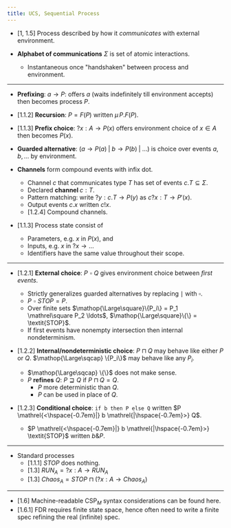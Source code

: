 ```yaml
---
title: UCS, Sequential Process
---
```


* [1, 1.5] Process described by how it *communicates* with external environment.

* **Alphabet of communications** $\Sigma$ is set of atomic interactions.
	* Instantaneous once "handshaken" between process and environment.

---

* **Prefixing**: $a \to P$: offers $a$ (waits indefinitely till environment
  accepts) then becomes process $P$.

* [1.1.2] **Recursion**: $P = F(P)$ written $\mu\,P.F(P)$.

* [1.1.3] **Prefix choice**: $?x:A \to P(x)$ offers environment choice of
  $x \in A$ then becomes $P(x)$.

* **Guarded alternative**: $(a \to P(a) \;|\; b \to P(b) \;|\; \ldots)$ is
  choice over events $a, b, \ldots$ by environment.

* **Channels** form compound events with infix dot.
	* Channel $c$ that communicates type $T$ has set of events
	  $c.T \subseteq \Sigma$.
	* Declared $\textbf{channel } c:T$.
	* Pattern matching: write $?y : c.T \to P(y)$ as $c?x:T \to P'(x)$.
	* Output events $c.x$ written $c!x$.
	* [1.2.4] Compound channels.

* [1.1.3] Process state consist of
	* Parameters, e.g. $x$ in $P(x)$, and
	* Inputs, e.g. $x$ in $?x \to \ldots$
	* Identifiers have the same value throughout their scope.

---

* [1.2.1] **External choice**: $P \mathrel\square Q$ gives environment choice
  between *first events*.
	* Strictly generalizes guarded alternatives by replacing $\mid$ with
	  $\mathrel\square$.
	* $P \mathrel\square \textit{STOP} = P$.
	* Over finite sets $\mathop{\Large\square}\{P_i\} = P_1 \mathrel\square P_2
	  \ldots$, $\mathop{\Large\square}\{\} = \textit{STOP}$.
	* If first events have nonempty intersection then internal nondeterminism.

* [1.2.2] **Internal/nondeterministic choice**: $P \sqcap Q$ may behave like
  either $P$ or $Q$. $\mathop{\Large\sqcap} \{P_i\}$ may behave like any $P_i$.
	* $\mathop{\Large\sqcap} \{\}$ does not make sense.
	* $P$ **refines** $Q$: $P \sqsupseteq Q$ if $P \sqcap Q = Q$.
		* $P$ more deterministic than $Q$.
		* $P$ can be used in place of $Q$.

* [1.2.3] **Conditional choice**: `if b then P else Q` written
  $P \mathrel{<\hspace{-0.7em}|} b \mathrel{|\hspace{-0.7em}>} Q$.
	* $P \mathrel{<\hspace{-0.7em}|} b \mathrel{|\hspace{-0.7em}>}
	  \textit{STOP}$ written $b\&P$.

---

* Standard processes
	* [1.1.1] $\textit{STOP}$ does nothing.
	* [1.3] $\textit{RUN}_A ={} ?x:A \to \textit{RUN}_A$
	* [1.3] $\textit{Chaos}_A = \textit{STOP} \sqcap (?x:A \to \textit{Chaos}_A)$

---

* [1.6] Machine-readable CSP<sub>*M*</sub> syntax considerations can be found
  here.
* [1.6.1] FDR requires finite state space, hence often need to write a
  finite spec refining the real (infinite) spec.
